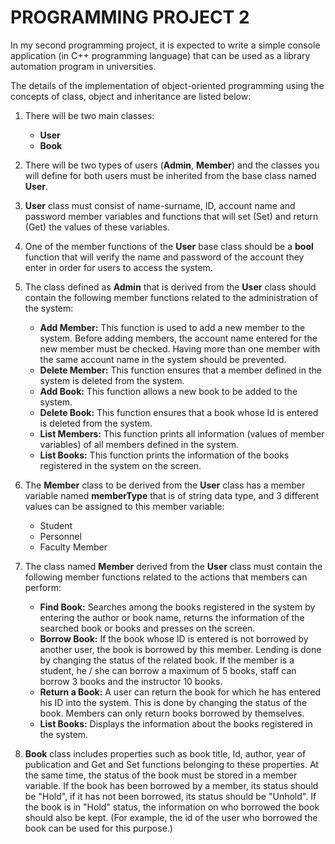 # PROGRAMMING PROJECT 2

In my second programming project, it is expected to write a simple console application (in C++ programming language) that can be used as a library automation program in universities.

The details of the implementation of object-oriented programming using the concepts of class, object and inheritance are listed below:
1. There will be two main classes:
   - **User**
   - **Book**
  
2. There will be two types of users (**Admin**, **Member**) and the classes you will define for both users must be inherited from the base class named **User**.
3. **User** class must consist of name-surname, ID, account name and password member variables and functions that will set (Set) and return (Get) the values of these variables.
4. One of the member functions of the **User** base class should be a **bool** function that will verify the name and password of the account they enter in order for users to access the system.
5. The class defined as **Admin** that is derived from the **User** class should contain the following member functions related to the administration of the system:
   - **Add Member:** This function is used to add a new member to the system. Before adding members, the account name entered for the new member must be checked. Having more than one member with the same account name in the system should be prevented.
   - **Delete Member:** This function ensures that a member defined in the system is deleted from the system.
   - **Add Book:** This function allows a new book to be added to the system.
   - **Delete Book:** This function ensures that a book whose Id is entered is deleted from the system.
   - **List Members:** This function prints all information (values of member variables) of all members defined in the system.
   - **List Books:** This function prints the information of the books registered in the system on the screen.
  
6. The **Member** class to be derived from the **User** class has a member variable named **memberType** that is of string data type, and 3 different values can be assigned to this member variable:
   - Student
   - Personnel
   - Faculty Member
  
7. The class named **Member** derived from the **User** class must contain the following member functions related to the actions that members can perform:
   - **Find Book:** Searches among the books registered in the system by entering the author or book name, returns the information of the searched book or books and presses on the screen.
   - **Borrow Book:** If the book whose ID is entered is not borrowed by another user, the book is borrowed by this member. Lending is done by changing the status of the related book. If the member is a student, he / she can borrow a maximum of 5 books, staff can borrow 3 books and the instructor 10 books.
   - **Return a Book:** A user can return the book for which he has entered his ID into the system. This is done by changing the status of the book. Members can only return books borrowed by themselves.
   - **List Books:** Displays the information about the books registered in the system.
  
8. **Book** class includes properties such as book title, Id, author, year of publication and Get and Set functions belonging to these properties. At the same time, the status of the book must be stored in a member variable. If the book has been borrowed by a member, its status should be "Hold", if it has not been borrowed, its status should be "Unhold". If the book is in "Hold" status, the information on who borrowed the book should also be kept. (For example, the id of the user who borrowed the book can be used for this purpose.)
